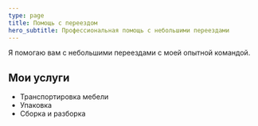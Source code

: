 ```yaml
---
type: page
title: Помощь с переездом
hero_subtitle: Профессиональная помощь с небольшими переездами
---
```


Я помогаю вам с небольшими переездами с моей опытной командой.

## Мои услуги

- Транспортировка мебели
- Упаковка
- Сборка и разборка
